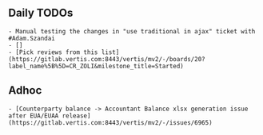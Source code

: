 ## Daily TODOs
	- Manual testing the changes in "use traditional in ajax" ticket with #Adam.Szandai
	- []
	- [Pick reviews from this list](https://gitlab.vertis.com:8443/vertis/mv2/-/boards/20?label_name%5B%5D=CR_ZOLI&milestone_title=Started)
## Adhoc
	- [Counterparty balance -> Accountant Balance xlsx generation issue after EUA/EUAA release](https://gitlab.vertis.com:8443/vertis/mv2/-/issues/6965)